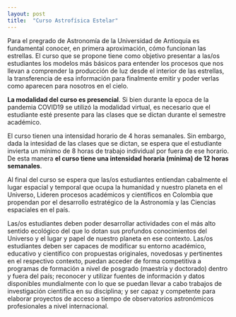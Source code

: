 ```yaml
---
layout: post
title:  "Curso Astrofísica Estelar"
---
```


Para el pregrado de Astronomía de la Universidad de Antioquia es fundamental conocer, en primera aproximación, cómo funcionan las estrellas. El curso que se propone tiene como objetivo presentar a las/os estudiantes los modelos más básicos para entender los procesos que nos llevan a comprender la producción de luz desde el interior de las estrellas, la transferencia de esa información para finalmente emitir y poder verlas como aparecen para nosotros en el cielo.

**La modalidad del curso es presencial**. Si bien durante la epoca de la pandemia COVID19 se utilizó la modalidad virtual, es necesario que el estudiante esté presente para las clases que se dictan durante el semestre académico. 

El curso tienen una intensidad horario de 4 horas semanales. Sin embargo, dada la intesidad de las clases que se dictan, se espera que el estudiante invierta un mínimo de 8 horas de trabajo individual por fuera de ese horario. De esta manera **el curso tiene una intensidad horaria (mínima) de 12 horas semanales**.

Al final del curso se espera que las/os estudiantes entiendan cabalmente el lugar espacial y temporal que ocupa la humanidad y nuestro planeta en el Universo, Lideren procesos académicos y científicos en Colombia que propendan por el desarrollo estratégico de la Astronomía y las Ciencias espaciales en el país.

Las/os estudiantes deben poder desarrollar actividades con el más alto sentido ecológico del que lo dotan sus profundos conocimientos del Universo y el lugar y papel de nuestro planeta en ese contexto. Las/os estudiantes deben ser capaces de modificar su entorno académico, educativo y científico con propuestas originales, novedosas y pertinentes en el respectivo contexto, puedan acceder de forma competitiva a programas de formación a nivel de posgrado (maestría y doctorado) dentro y fuera del país; reconocer y utilizar fuentes de información y datos disponibles mundialmente con lo que se puedan llevar a cabo trabajos de investigación científica en su disciplina; y ser capaz y competente para elaborar proyectos de acceso a tiempo de observatorios astronómicos profesionales a nivel internacional.

